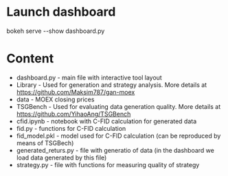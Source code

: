 # Launch dashboard

bokeh serve --show dashboard.py

# Content
* dashboard.py - main file with interactive tool layout
* Library - Used for generation and strategy analysis. More details at https://github.com/Maksim787/gan-moex
* data - MOEX closing prices
* TSGBench - Used for evaluating data generation quality. More details at https://github.com/YihaoAng/TSGBench
* cfid.ipynb - notebook with C-FID calculation for generated data
* fid.py - functions for C-FID calculation
* fid_model.pkl - model used for C-FID calculation (can be reproduced by means of TSGBech)
* generated_returs.py - file with generatio of data (in the dashboard we load data generated by this file)
* strategy.py - file with functions for measuring quality of strategy 